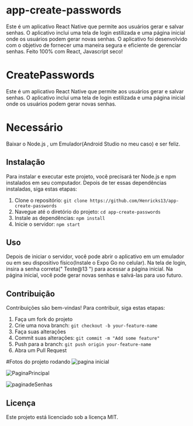 # app-create-passwords
Este é um aplicativo React Native que permite aos usuários gerar e salvar senhas. O aplicativo inclui uma tela de login estilizada e uma página inicial onde os usuários podem gerar novas senhas. O aplicativo foi desenvolvido com o objetivo de fornecer uma maneira segura e eficiente de gerenciar senhas.
Feito 100% com React, Javascript seco!

# CreatePasswords

Este é um aplicativo React Native que permite aos usuários gerar e salvar senhas. O aplicativo inclui uma tela de login estilizada e uma página inicial onde os usuários podem gerar novas senhas.

# Necessário
Baixar o Node.js , um Emulador(Android Studio no meu caso) e ser feliz.

## Instalação

Para instalar e executar este projeto, você precisará ter Node.js e npm instalados em seu computador. Depois de ter essas dependências instaladas, siga estas etapas:

1. Clone o repositório: `git clone https://github.com/Henricks13/app-create-passwords`
2. Navegue até o diretório do projeto: `cd app-create-passwords`
3. Instale as dependências: `npm install`
4. Inicie o servidor: `npm start`

## Uso

Depois de iniciar o servidor, você pode abrir o aplicativo em um emulador ou em seu dispositivo físico(Instale o Expo Go no celular). Na tela de login, insira a senha correta(" Teste@13 ") para acessar a página inicial. Na página inicial, você pode gerar novas senhas e salvá-las para uso futuro.

## Contribuição

Contribuições são bem-vindas! Para contribuir, siga estas etapas:

1. Faça um fork do projeto
2. Crie uma nova branch: `git checkout -b your-feature-name`
3. Faça suas alterações
4. Commit suas alterações: `git commit -m "Add some feature"`
5. Push para a branch: `git push origin your-feature-name`
6. Abra um Pull Request


#Fotos do projeto rodando
![pagina inicial](https://github.com/Henricks13/app-create-passwords/assets/128629444/2d99f5b1-8af9-4ff0-b060-0afcfa5d95af)

![PaginaPrincipal](https://github.com/Henricks13/app-create-passwords/assets/128629444/ea887aec-0042-45da-9e19-9571107fb176)

![paginadeSenhas](https://github.com/Henricks13/app-create-passwords/assets/128629444/be4406c6-683e-4b96-bcba-6c8eea44d8c3)



## Licença

Este projeto está licenciado sob a licença MIT.


